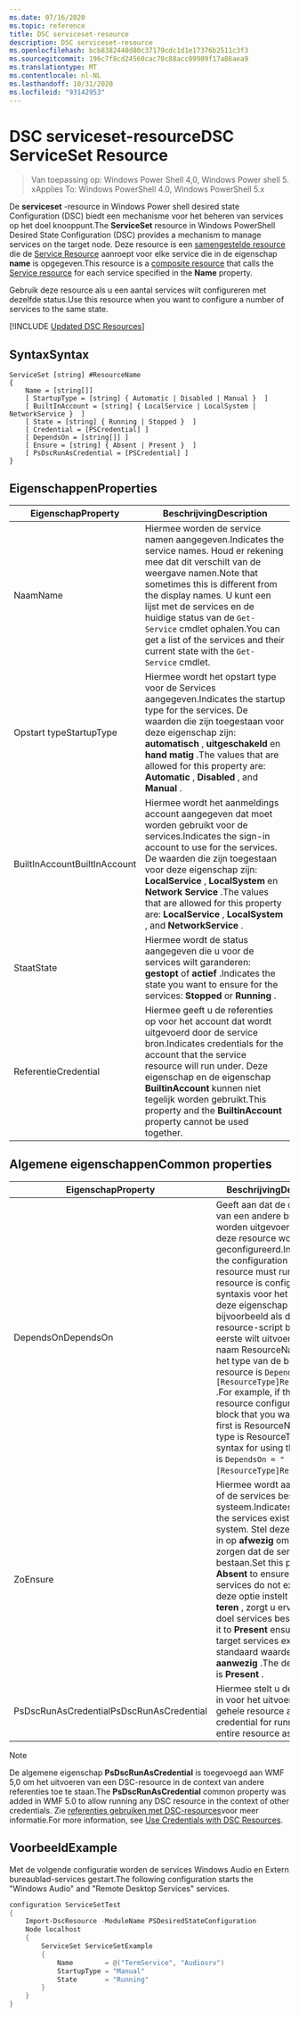 ```yaml
---
ms.date: 07/16/2020
ms.topic: reference
title: DSC serviceset-resource
description: DSC serviceset-resource
ms.openlocfilehash: bcb8382440d80c37179cdc1d1e17376b2511c3f3
ms.sourcegitcommit: 196c7f8cd24560cac70c88acc89909f17a86aea9
ms.translationtype: MT
ms.contentlocale: nl-NL
ms.lasthandoff: 10/31/2020
ms.locfileid: "93142953"
---
```

# <a name="dsc-serviceset-resource"></a><span data-ttu-id="adbe5-103">DSC serviceset-resource</span><span class="sxs-lookup"><span data-stu-id="adbe5-103">DSC ServiceSet Resource</span></span>

> <span data-ttu-id="adbe5-104">Van toepassing op: Windows Power Shell 4,0, Windows Power shell 5. x</span><span class="sxs-lookup"><span data-stu-id="adbe5-104">Applies To: Windows PowerShell 4.0, Windows PowerShell 5.x</span></span>

<span data-ttu-id="adbe5-105">De **serviceset** -resource in Windows Power shell desired state Configuration (DSC) biedt een mechanisme voor het beheren van services op het doel knooppunt.</span><span class="sxs-lookup"><span data-stu-id="adbe5-105">The **ServiceSet** resource in Windows PowerShell Desired State Configuration (DSC) provides a mechanism to manage services on the target node.</span></span> <span data-ttu-id="adbe5-106">Deze resource is een [samengestelde resource](../../../resources/authoringResourceComposite.md) die de [Service Resource](serviceResource.md) aanroept voor elke service die in de eigenschap **name** is opgegeven.</span><span class="sxs-lookup"><span data-stu-id="adbe5-106">This resource is a [composite resource](../../../resources/authoringResourceComposite.md) that calls the [Service resource](serviceResource.md) for each service specified in the **Name** property.</span></span>

<span data-ttu-id="adbe5-107">Gebruik deze resource als u een aantal services wilt configureren met dezelfde status.</span><span class="sxs-lookup"><span data-stu-id="adbe5-107">Use this resource when you want to configure a number of services to the same state.</span></span>

[!INCLUDE [Updated DSC Resources](../../../../../includes/dsc-resources.md)]

## <a name="syntax"></a><span data-ttu-id="adbe5-108">Syntax</span><span class="sxs-lookup"><span data-stu-id="adbe5-108">Syntax</span></span>

```Syntax
ServiceSet [string] #ResourceName
{
    Name = [string[]]
    [ StartupType = [string] { Automatic | Disabled | Manual }  ]
    [ BuiltInAccount = [string] { LocalService | LocalSystem | NetworkService }  ]
    [ State = [string] { Running | Stopped }  ]
    [ Credential = [PSCredential] ]
    [ DependsOn = [string[]] ]
    [ Ensure = [string] { Absent | Present }  ]
    [ PsDscRunAsCredential = [PSCredential] ]
}
```

## <a name="properties"></a><span data-ttu-id="adbe5-109">Eigenschappen</span><span class="sxs-lookup"><span data-stu-id="adbe5-109">Properties</span></span>

|<span data-ttu-id="adbe5-110">Eigenschap</span><span class="sxs-lookup"><span data-stu-id="adbe5-110">Property</span></span> |<span data-ttu-id="adbe5-111">Beschrijving</span><span class="sxs-lookup"><span data-stu-id="adbe5-111">Description</span></span> |
|---|---|
|<span data-ttu-id="adbe5-112">Naam</span><span class="sxs-lookup"><span data-stu-id="adbe5-112">Name</span></span> |<span data-ttu-id="adbe5-113">Hiermee worden de service namen aangegeven.</span><span class="sxs-lookup"><span data-stu-id="adbe5-113">Indicates the service names.</span></span> <span data-ttu-id="adbe5-114">Houd er rekening mee dat dit verschilt van de weergave namen.</span><span class="sxs-lookup"><span data-stu-id="adbe5-114">Note that sometimes this is different from the display names.</span></span> <span data-ttu-id="adbe5-115">U kunt een lijst met de services en de huidige status van de `Get-Service` cmdlet ophalen.</span><span class="sxs-lookup"><span data-stu-id="adbe5-115">You can get a list of the services and their current state with the `Get-Service` cmdlet.</span></span> |
|<span data-ttu-id="adbe5-116">Opstart type</span><span class="sxs-lookup"><span data-stu-id="adbe5-116">StartupType</span></span> |<span data-ttu-id="adbe5-117">Hiermee wordt het opstart type voor de Services aangegeven.</span><span class="sxs-lookup"><span data-stu-id="adbe5-117">Indicates the startup type for the services.</span></span> <span data-ttu-id="adbe5-118">De waarden die zijn toegestaan voor deze eigenschap zijn: **automatisch** , **uitgeschakeld** en **hand matig** .</span><span class="sxs-lookup"><span data-stu-id="adbe5-118">The values that are allowed for this property are: **Automatic** , **Disabled** , and **Manual** .</span></span> |
|<span data-ttu-id="adbe5-119">BuiltInAccount</span><span class="sxs-lookup"><span data-stu-id="adbe5-119">BuiltInAccount</span></span> |<span data-ttu-id="adbe5-120">Hiermee wordt het aanmeldings account aangegeven dat moet worden gebruikt voor de services.</span><span class="sxs-lookup"><span data-stu-id="adbe5-120">Indicates the sign-in account to use for the services.</span></span> <span data-ttu-id="adbe5-121">De waarden die zijn toegestaan voor deze eigenschap zijn: **LocalService** , **LocalSystem** en **Network Service** .</span><span class="sxs-lookup"><span data-stu-id="adbe5-121">The values that are allowed for this property are: **LocalService** , **LocalSystem** , and **NetworkService** .</span></span> |
|<span data-ttu-id="adbe5-122">Staat</span><span class="sxs-lookup"><span data-stu-id="adbe5-122">State</span></span> |<span data-ttu-id="adbe5-123">Hiermee wordt de status aangegeven die u voor de services wilt garanderen: **gestopt** of **actief** .</span><span class="sxs-lookup"><span data-stu-id="adbe5-123">Indicates the state you want to ensure for the services: **Stopped** or **Running** .</span></span> |
|<span data-ttu-id="adbe5-124">Referentie</span><span class="sxs-lookup"><span data-stu-id="adbe5-124">Credential</span></span> |<span data-ttu-id="adbe5-125">Hiermee geeft u de referenties op voor het account dat wordt uitgevoerd door de service bron.</span><span class="sxs-lookup"><span data-stu-id="adbe5-125">Indicates credentials for the account that the service resource will run under.</span></span> <span data-ttu-id="adbe5-126">Deze eigenschap en de eigenschap **BuiltinAccount** kunnen niet tegelijk worden gebruikt.</span><span class="sxs-lookup"><span data-stu-id="adbe5-126">This property and the **BuiltinAccount** property cannot be used together.</span></span> |

## <a name="common-properties"></a><span data-ttu-id="adbe5-127">Algemene eigenschappen</span><span class="sxs-lookup"><span data-stu-id="adbe5-127">Common properties</span></span>

|<span data-ttu-id="adbe5-128">Eigenschap</span><span class="sxs-lookup"><span data-stu-id="adbe5-128">Property</span></span> |<span data-ttu-id="adbe5-129">Beschrijving</span><span class="sxs-lookup"><span data-stu-id="adbe5-129">Description</span></span> |
|---|---|
|<span data-ttu-id="adbe5-130">DependsOn</span><span class="sxs-lookup"><span data-stu-id="adbe5-130">DependsOn</span></span> |<span data-ttu-id="adbe5-131">Geeft aan dat de configuratie van een andere bron moet worden uitgevoerd voordat deze resource wordt geconfigureerd.</span><span class="sxs-lookup"><span data-stu-id="adbe5-131">Indicates that the configuration of another resource must run before this resource is configured.</span></span> <span data-ttu-id="adbe5-132">De syntaxis voor het gebruik van deze eigenschap is bijvoorbeeld als de ID van het resource-script blok dat u als eerste wilt uitvoeren, de naam ResourceName is en het type van de bron resource is `DependsOn = "[ResourceType]ResourceName"` .</span><span class="sxs-lookup"><span data-stu-id="adbe5-132">For example, if the ID of the resource configuration script block that you want to run first is ResourceName and its type is ResourceType, the syntax for using this property is `DependsOn = "[ResourceType]ResourceName"`.</span></span> |
|<span data-ttu-id="adbe5-133">Zo</span><span class="sxs-lookup"><span data-stu-id="adbe5-133">Ensure</span></span> |<span data-ttu-id="adbe5-134">Hiermee wordt aangegeven of de services bestaan op het systeem.</span><span class="sxs-lookup"><span data-stu-id="adbe5-134">Indicates whether the services exist on the system.</span></span> <span data-ttu-id="adbe5-135">Stel deze eigenschap in op **afwezig** om ervoor te zorgen dat de services niet bestaan.</span><span class="sxs-lookup"><span data-stu-id="adbe5-135">Set this property to **Absent** to ensure that the services do not exist.</span></span> <span data-ttu-id="adbe5-136">Als u deze optie instelt op **presen teren** , zorgt u ervoor dat doel services bestaan.</span><span class="sxs-lookup"><span data-stu-id="adbe5-136">Setting it to **Present** ensures that target services exist.</span></span> <span data-ttu-id="adbe5-137">De standaard waarde is **aanwezig** .</span><span class="sxs-lookup"><span data-stu-id="adbe5-137">The default value is **Present** .</span></span> |
|<span data-ttu-id="adbe5-138">PsDscRunAsCredential</span><span class="sxs-lookup"><span data-stu-id="adbe5-138">PsDscRunAsCredential</span></span> |<span data-ttu-id="adbe5-139">Hiermee stelt u de referentie in voor het uitvoeren van de gehele resource als.</span><span class="sxs-lookup"><span data-stu-id="adbe5-139">Sets the credential for running the entire resource as.</span></span> |

> [!NOTE]
> <span data-ttu-id="adbe5-140">De algemene eigenschap **PsDscRunAsCredential** is toegevoegd aan WMF 5,0 om het uitvoeren van een DSC-resource in de context van andere referenties toe te staan.</span><span class="sxs-lookup"><span data-stu-id="adbe5-140">The **PsDscRunAsCredential** common property was added in WMF 5.0 to allow running any DSC resource in the context of other credentials.</span></span> <span data-ttu-id="adbe5-141">Zie [referenties gebruiken met DSC-resources](../../../configurations/runasuser.md)voor meer informatie.</span><span class="sxs-lookup"><span data-stu-id="adbe5-141">For more information, see [Use Credentials with DSC Resources](../../../configurations/runasuser.md).</span></span>

## <a name="example"></a><span data-ttu-id="adbe5-142">Voorbeeld</span><span class="sxs-lookup"><span data-stu-id="adbe5-142">Example</span></span>

<span data-ttu-id="adbe5-143">Met de volgende configuratie worden de services Windows Audio en Extern bureaublad-services gestart.</span><span class="sxs-lookup"><span data-stu-id="adbe5-143">The following configuration starts the "Windows Audio" and "Remote Desktop Services" services.</span></span>

```powershell
configuration ServiceSetTest
{
    Import-DscResource -ModuleName PSDesiredStateConfiguration
    Node localhost
    {
        ServiceSet ServiceSetExample
        {
            Name        = @("TermService", "Audiosrv")
            StartupType = "Manual"
            State       = "Running"
        }
    }
}
```
